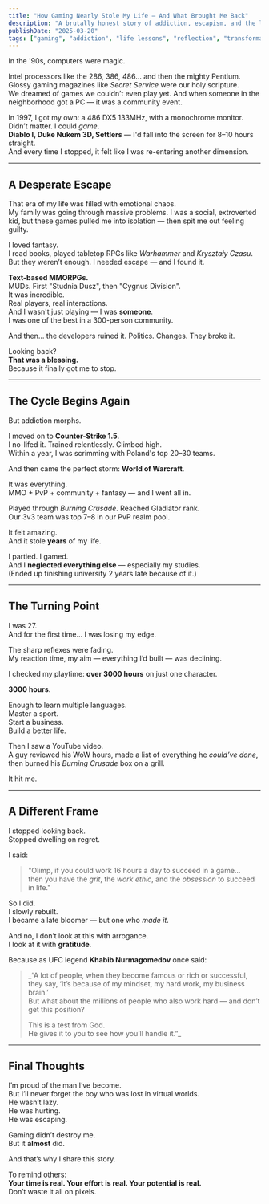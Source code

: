 ```yaml
---
title: "How Gaming Nearly Stole My Life — And What Brought Me Back"
description: "A brutally honest story of addiction, escapism, and the long path from wasting time in virtual worlds to rebuilding a real one."
publishDate: "2025-03-20"
tags: ["gaming", "addiction", "life lessons", "reflection", "transformation"]
---
```


In the '90s, computers were magic.

Intel processors like the 286, 386, 486… and then the mighty Pentium.  
Glossy gaming magazines like *Secret Service* were our holy scripture.  
We dreamed of games we couldn’t even play yet. And when someone in the neighborhood got a PC — it was a community event.

In 1997, I got my own: a 486 DX5 133MHz, with a monochrome monitor.  
Didn’t matter. I could *game*.  
**Diablo I, Duke Nukem 3D, Settlers** — I'd fall into the screen for 8–10 hours straight.  
And every time I stopped, it felt like I was re-entering another dimension.

---

## A Desperate Escape

That era of my life was filled with emotional chaos.  
My family was going through massive problems. I was a social, extroverted kid, but these games pulled me into isolation — then spit me out feeling guilty.

I loved fantasy.  
I read books, played tabletop RPGs like *Warhammer* and *Kryształy Czasu*. But they weren’t enough. I needed escape — and I found it.

**Text-based MMORPGs.**  
MUDs. First "Studnia Dusz", then "Cygnus Division".  
It was incredible.  
Real players, real interactions.  
And I wasn't just playing — I was **someone**.  
I was one of the best in a 300-person community.

And then… the developers ruined it. Politics. Changes. They broke it.

Looking back?  
**That was a blessing.**  
Because it finally got me to stop.

---

## The Cycle Begins Again

But addiction morphs.

I moved on to **Counter-Strike 1.5**.  
I no-lifed it. Trained relentlessly. Climbed high.  
Within a year, I was scrimming with Poland's top 20–30 teams.

And then came the perfect storm: **World of Warcraft**.

It was everything.  
MMO + PvP + community + fantasy — and I went all in.

Played through *Burning Crusade*. Reached Gladiator rank.  
Our 3v3 team was top 7–8 in our PvP realm pool.

It felt amazing.  
And it stole **years** of my life.

I partied. I gamed.  
And I **neglected everything else** — especially my studies.  
(Ended up finishing university 2 years late because of it.)

---

## The Turning Point

I was 27.  
And for the first time… I was losing my edge.

The sharp reflexes were fading.  
My reaction time, my aim — everything I’d built — was declining.

I checked my playtime: **over 3000 hours** on just one character.

**3000 hours.**

Enough to learn multiple languages.  
Master a sport.  
Start a business.  
Build a better life.

Then I saw a YouTube video.  
A guy reviewed his WoW hours, made a list of everything he *could’ve done*, then burned his *Burning Crusade* box on a grill.

It hit me.

---

## A Different Frame

I stopped looking back.  
Stopped dwelling on regret.

I said:  
> "Olimp, if you could work 16 hours a day to succeed in a game…  
> then you have the *grit*, the *work ethic*, and the *obsession* to succeed in life."

So I did.  
I slowly rebuilt.  
I became a late bloomer — but one who *made it*.

And no, I don’t look at this with arrogance.  
I look at it with **gratitude**.

Because as UFC legend **Khabib Nurmagomedov** once said:

> _“A lot of people, when they become famous or rich or successful,  
> they say, ‘It’s because of my mindset, my hard work, my business brain.’  
> But what about the millions of people who also work hard — and don’t get this position?  
>  
> This is a test from God.  
> He gives it to you to see how you’ll handle it.”_

---

## Final Thoughts

I’m proud of the man I’ve become.  
But I’ll never forget the boy who was lost in virtual worlds.  
He wasn’t lazy.  
He was hurting.  
He was escaping.

Gaming didn’t destroy me.  
But it **almost** did.

And that’s why I share this story.

To remind others:  
**Your time is real. Your effort is real. Your potential is real.**  
Don’t waste it all on pixels.

